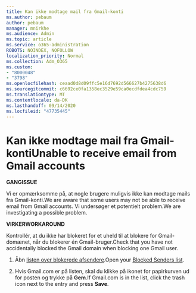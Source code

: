 ```yaml
---
title: Kan ikke modtage mail fra Gmail-konti
ms.author: pebaum
author: pebaum
manager: mnirkhe
ms.audience: Admin
ms.topic: article
ms.service: o365-administration
ROBOTS: NOINDEX, NOFOLLOW
localization_priority: Normal
ms.collection: Adm_O365
ms.custom:
- "8000048"
- "3798"
ms.openlocfilehash: ceaad0d8d09ffc5e16d7692d566627b4275638d6
ms.sourcegitcommit: c6692ce0fa1358ec3529e59ca0ecdfdea4cdc759
ms.translationtype: MT
ms.contentlocale: da-DK
ms.lasthandoff: 09/14/2020
ms.locfileid: "47735445"
---
```

# <a name="unable-to-receive-email-from-gmail-accounts"></a><span data-ttu-id="dcdbf-102">Kan ikke modtage mail fra Gmail-konti</span><span class="sxs-lookup"><span data-stu-id="dcdbf-102">Unable to receive email from Gmail accounts</span></span>

<span data-ttu-id="dcdbf-103">**GANG**</span><span class="sxs-lookup"><span data-stu-id="dcdbf-103">**ISSUE**</span></span>

<span data-ttu-id="dcdbf-104">Vi er opmærksomme på, at nogle brugere muligvis ikke kan modtage mails fra Gmail-konti.</span><span class="sxs-lookup"><span data-stu-id="dcdbf-104">We are aware that some users may not be able to receive email from Gmail accounts.</span></span> <span data-ttu-id="dcdbf-105">Vi undersøger et potentielt problem.</span><span class="sxs-lookup"><span data-stu-id="dcdbf-105">We are investigating a possible problem.</span></span>

<span data-ttu-id="dcdbf-106">**VIRKER**</span><span class="sxs-lookup"><span data-stu-id="dcdbf-106">**WORKAROUND**</span></span>

<span data-ttu-id="dcdbf-107">Kontrollér, at du ikke har blokeret for et uheld til at blokere for Gmail-domænet, når du blokerer én Gmail-bruger.</span><span class="sxs-lookup"><span data-stu-id="dcdbf-107">Check that you have not accidentally blocked the Gmail domain when blocking one Gmail user.</span></span>

1. <span data-ttu-id="dcdbf-108">Åbn [listen over blokerede afsendere](https://go.microsoft.com/fwlink/?linkid=2121010).</span><span class="sxs-lookup"><span data-stu-id="dcdbf-108">Open your [Blocked Senders list](https://go.microsoft.com/fwlink/?linkid=2121010).</span></span>

2. <span data-ttu-id="dcdbf-109">Hvis Gmail.com er på listen, skal du klikke på ikonet for papirkurven ud for posten og trykke på **Gem**.</span><span class="sxs-lookup"><span data-stu-id="dcdbf-109">If Gmail.com is in the list, click the trash icon next to the entry and press **Save**.</span></span>
